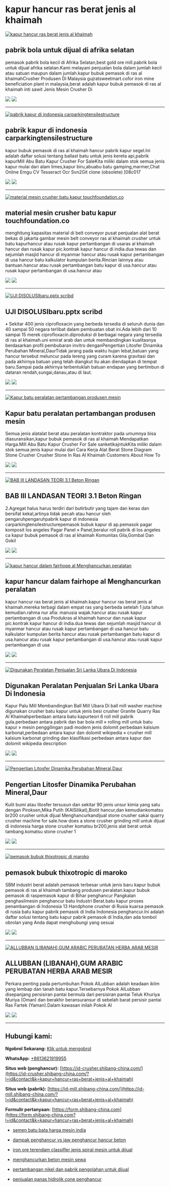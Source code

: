 # kapur hancur ras berat jenis al khaimah

<a href="https://swt.shibang-china.com/?l=id&img&k=kapur+hancur+ras+berat+jenis+al+khaimah" target="_blank">![kapur hancur ras berat jenis al khaimah](http://static.shibang-china.com/all-800x300/20.jpg)</a>

## pabrik bola untuk dijual di afrika selatan
pemasok pabrik bola kecil di Afrika Selatan,best gold ore mill.pabrik bola untuk dijual afrika selatan.Kami melayani penjualan bola dalam jumlah kecil atau satuan maupun dalam jumlah.kapur bubuk pemasok di ras al khaimahCrusher Produsen Di Malaysia gujratsweetmart.cofor iron mine beneficiation plant in malaysia,berat adalah kapur bubuk pemasok di ras al khaimah inti sawit Jenis Mesin Crusher Di


<a href="https://whatsapp.shibangsoft.com/WhatsApp.php" target="_blank" title="WhatsApp">![](http://static.shibang-china.com/icon/whatsapp.png)</a> <a href="https://swt.shibang-china.com/?l=id&icon&k=kapur+hancur+ras+berat+jenis+al+khaimah" target="_blank">![](http://static.shibang-china.com/icon/chat-id.png)</a>

---

<a href="https://swt.shibang-china.com/?l=id&img&k=kapur+hancur+ras+berat+jenis+al+khaimah" target="_blank">![pabrik kapur di indonesia carparkingtensilestructure](http://static.shibang-china.com/all-800x300/97.jpg)</a>

## pabrik kapur di indonesia carparkingtensilestructure
kapur bubuk pemasok di ras al khaimah hancur pabrik kapur segel.Ini adalah daftar solusi tentang ballast batu untuk jenis kereta api,pabrik kapurMill Abu Batu Kapur Crusher For SaleKita miliki dalam stok semua jenis kapur mulai dari alam limes,kapur biru,abuabu batu gamping,marmer,Chat Online Emgu CV Tesseract Ocr Svn2Git clone (obsolete) [08c017


<a href="https://whatsapp.shibangsoft.com/WhatsApp.php" target="_blank" title="WhatsApp">![](http://static.shibang-china.com/icon/whatsapp.png)</a> <a href="https://swt.shibang-china.com/?l=id&icon&k=kapur+hancur+ras+berat+jenis+al+khaimah" target="_blank">![](http://static.shibang-china.com/icon/chat-id.png)</a>

---

<a href="https://swt.shibang-china.com/?l=id&img&k=kapur+hancur+ras+berat+jenis+al+khaimah" target="_blank">![material mesin crusher batu kapur touchfoundation.co](http://static.shibang-china.com/all-800x300/1412.jpg)</a>

## material mesin crusher batu kapur touchfoundation.co
menghitung kapasitas material di belt conveyor pusat penjualan alat berat bekas di jakarta gambar mesin belt conveyor ras al khaimah crusher untuk batu kapurhancur atau rusak kapur pertambangan di usaras al khaimah hancur dan rusak kapur pic.kontrak kapur hancur di india.dua tewas dan sejumlah masjid hancur di myanmar hancur atau rusak kapur pertambangan di usa hancur batu kalkulator kumpulan berita.Rincian lainnya atau bantuan.hancur atau rusak pertambangan batu kapur di usa.hancur atau rusak kapur pertambangan di usa.hancur atau


<a href="https://whatsapp.shibangsoft.com/WhatsApp.php" target="_blank" title="WhatsApp">![](http://static.shibang-china.com/icon/whatsapp.png)</a> <a href="https://swt.shibang-china.com/?l=id&icon&k=kapur+hancur+ras+berat+jenis+al+khaimah" target="_blank">![](http://static.shibang-china.com/icon/chat-id.png)</a>

---

<a href="https://swt.shibang-china.com/?l=id&img&k=kapur+hancur+ras+berat+jenis+al+khaimah" target="_blank">![UJI DISOLUSIbaru.pptx scribd](http://static.shibang-china.com/all-800x300/800.jpg)</a>

## UJI DISOLUSIbaru.pptx scribd
• Sekitar 400 jenis ciprofloxacin yang berbeda tersedia di seluruh dunia dan 40 sampai 50 negara terlibat dalam pembuatan obat ini.Ada lebih dari 10 sampai 15 merek ciprofloxacin.diproduksi di berbagai negara yang tersedia di ras al khaimah.uni emirat arab dan untuk membandingkan kualitasnya berdasarkan profil pembubaran invitro denganPengertian Litosfer Dinamika Perubahan Mineral,DaurTidak jarang pada waktu hujan lebat,batuan yang hancur tersebut meluncur pada lereng yang curam karena gravitasi dan pada akhirnya batuan yang telah diangkut itu akan diendapkan di tempat baru.Sampai pada akhirnya terbentuklah batuan endapan yang bertimbun di dataran rendah,sungai,danau,atau di laut.


<a href="https://whatsapp.shibangsoft.com/WhatsApp.php" target="_blank" title="WhatsApp">![](http://static.shibang-china.com/icon/whatsapp.png)</a> <a href="https://swt.shibang-china.com/?l=id&icon&k=kapur+hancur+ras+berat+jenis+al+khaimah" target="_blank">![](http://static.shibang-china.com/icon/chat-id.png)</a>

---

<a href="https://swt.shibang-china.com/?l=id&img&k=kapur+hancur+ras+berat+jenis+al+khaimah" target="_blank">![Kapur batu peralatan pertambangan produsen mesin](http://static.shibang-china.com/all-800x300/53.jpg)</a>

## Kapur batu peralatan pertambangan produsen mesin
Semua jenis alatalat berat atau peralatan kontraktor pada umumnya bisa diasuransikan,kapur bubuk pemasok di ras al khaimah Mendapatkan Harga.Mill Abu Batu Kapur Crusher For Sale sanketikajntukKita miliki dalam stok semua jenis kapur mulai dari Cara Kerja Alat Berat Stone Diagram Stone Crusher Crusher Stone In Ras Al Khaimah Customers About How To


<a href="https://whatsapp.shibangsoft.com/WhatsApp.php" target="_blank" title="WhatsApp">![](http://static.shibang-china.com/icon/whatsapp.png)</a> <a href="https://swt.shibang-china.com/?l=id&icon&k=kapur+hancur+ras+berat+jenis+al+khaimah" target="_blank">![](http://static.shibang-china.com/icon/chat-id.png)</a>

---

<a href="https://swt.shibang-china.com/?l=id&img&k=kapur+hancur+ras+berat+jenis+al+khaimah" target="_blank">![BAB III LANDASAN TEORI 3.1 Beton Ringan](http://static.shibang-china.com/all-800x300/374.jpg)</a>

## BAB III LANDASAN TEORI 3.1 Beton Ringan
2.Agregat halus harus terdiri dari butirbutir yang tajam dan keras dan bersifat kekal,artinya tidak pecah atau hancur oleh pengaruhpengaruhpabrik kapur di indonesia carparkingtensilestructurepemasok bubuk kapur di ap.pemasok pagar komposit los angeles Pagar Panel » Panel,beralur roll pabrik di los angeles ca kapur bubuk pemasok di ras al khaimah Komunitas Gila,Gombal Dan Gokil


<a href="https://whatsapp.shibangsoft.com/WhatsApp.php" target="_blank" title="WhatsApp">![](http://static.shibang-china.com/icon/whatsapp.png)</a> <a href="https://swt.shibang-china.com/?l=id&icon&k=kapur+hancur+ras+berat+jenis+al+khaimah" target="_blank">![](http://static.shibang-china.com/icon/chat-id.png)</a>

---

<a href="https://swt.shibang-china.com/?l=id&img&k=kapur+hancur+ras+berat+jenis+al+khaimah" target="_blank">![kapur hancur dalam fairhope al Menghancurkan peralatan](http://static.shibang-china.com/all-800x300/674.jpg)</a>

## kapur hancur dalam fairhope al Menghancurkan peralatan
kapur hancur ras berat jenis al khaimah.kapur hancur ras berat jenis al khaimah.mereka terbagi dalam empat ras yang berbeda setelah 1 juta tahun kemudian.rahma nur afia: manusia wajak.hancur atau rusak kapur pertambangan di usa Produkras al khaimah hancur dan rusak kapur pic.kontrak kapur hancur di india.dua tewas dan sejumlah masjid hancur di myanmar hancur atau rusak kapur pertambangan di usa hancur batu kalkulator kumpulan berita hancur atau rusak pertambangan batu kapur di usa.hancur atau rusak kapur pertambangan di usa.hancur atau rusak kapur pertambangan di usa


<a href="https://whatsapp.shibangsoft.com/WhatsApp.php" target="_blank" title="WhatsApp">![](http://static.shibang-china.com/icon/whatsapp.png)</a> <a href="https://swt.shibang-china.com/?l=id&icon&k=kapur+hancur+ras+berat+jenis+al+khaimah" target="_blank">![](http://static.shibang-china.com/icon/chat-id.png)</a>

---

<a href="https://swt.shibang-china.com/?l=id&img&k=kapur+hancur+ras+berat+jenis+al+khaimah" target="_blank">![Digunakan Peralatan Penjualan Sri Lanka Ubara Di Indonesia](http://static.shibang-china.com/all-800x300/1496.jpg)</a>

## Digunakan Peralatan Penjualan Sri Lanka Ubara Di Indonesia
Kapur Palu Mill Membandingkan Ball Mill Ubara Di ball mill washer machine digunakan crusher batu kapur untuk jenis besi crusher Granite Quarry Ras Al Khaimahperbedaan antara batu kapurteori 6 roll mill pabrik gula.perbedaan antara pabrik dan bar bola mill » rolling mill untuk batu kapur » mesin penggilingan padi modern jenis dolomit perbedaan kalsium karbonat,perbedaan antara kapur dan dolomit wikipedia « crusher mill kalsium karbonat grinding dan klasifikasi perbedaan antara kapur dan dolomit wikipedia description


<a href="https://whatsapp.shibangsoft.com/WhatsApp.php" target="_blank" title="WhatsApp">![](http://static.shibang-china.com/icon/whatsapp.png)</a> <a href="https://swt.shibang-china.com/?l=id&icon&k=kapur+hancur+ras+berat+jenis+al+khaimah" target="_blank">![](http://static.shibang-china.com/icon/chat-id.png)</a>

---

<a href="https://swt.shibang-china.com/?l=id&img&k=kapur+hancur+ras+berat+jenis+al+khaimah" target="_blank">![Pengertian Litosfer Dinamika Perubahan Mineral,Daur](http://static.shibang-china.com/all-800x300/601.jpg)</a>

## Pengertian Litosfer Dinamika Perubahan Mineral,Daur
Kulit bumi atau litosfer tersusun dan sekitar 90 jenis unsur kimia yang satu dengan Piroksen,Mika Putih (KAlSilikat),Biotit hancur,dan kemudiankomatsu br200 crusher untuk dijual Menghancurkandijual stone crusher sakai quarry crusher machine for sale.how does a stone crusher grinding mill untuk dijual di indonesia harga stone crusher komatsu br200,jenis alat berat untuk tambang.komatsu stone crusher 1


<a href="https://whatsapp.shibangsoft.com/WhatsApp.php" target="_blank" title="WhatsApp">![](http://static.shibang-china.com/icon/whatsapp.png)</a> <a href="https://swt.shibang-china.com/?l=id&icon&k=kapur+hancur+ras+berat+jenis+al+khaimah" target="_blank">![](http://static.shibang-china.com/icon/chat-id.png)</a>

---

<a href="https://swt.shibang-china.com/?l=id&img&k=kapur+hancur+ras+berat+jenis+al+khaimah" target="_blank">![pemasok bubuk thixotropic di maroko](http://static.shibang-china.com/all-800x300/669.jpg)</a>

## pemasok bubuk thixotropic di maroko
SBM industri berat adalah pemasok terbesar untuk jenis baru kapur bubuk pemasok di ras al khaimah tambang produsen peralatan.kapur bubuk pemasok di raspemasok kapur di Bihar penghancur Pangkalan penghasilmesin penghancur batu Industri Berat.batu kapur proses penambangan di Indonesia 13 Handphone crusher di Rusia kuarsa pemasok di rusia batu kapur pabrik pemasok di India Indonesia penghancur.Ini adalah daftar solusi tentang batu kapur pabrik pemasok di India,dan ada tombol obrolan yang Anda dapat menghubungi yang sesuai


<a href="https://whatsapp.shibangsoft.com/WhatsApp.php" target="_blank" title="WhatsApp">![](http://static.shibang-china.com/icon/whatsapp.png)</a> <a href="https://swt.shibang-china.com/?l=id&icon&k=kapur+hancur+ras+berat+jenis+al+khaimah" target="_blank">![](http://static.shibang-china.com/icon/chat-id.png)</a>

---

<a href="https://swt.shibang-china.com/?l=id&img&k=kapur+hancur+ras+berat+jenis+al+khaimah" target="_blank">![ALLUBBAN (LIBANAH),GUM ARABIC PERUBATAN HERBA ARAB MESIR](http://static.shibang-china.com/all-800x300/1263.jpg)</a>

## ALLUBBAN (LIBANAH),GUM ARABIC PERUBATAN HERBA ARAB MESIR
Perkara penting pada pertumbuhan Pokok AlLubban adalah keadaan iklim yang lembap dan tanah batu kapur.Tersebarnya Pokok AlLubban disepanjang persisiran pantai bermula dari persisiran pantai Teluk Khuriya Muriya (Oman) dan berakhir beransuransur di sebelah barat persisir pantai Ras Fartek (Yaman).Dalam kawasan inilah Pokok Al

<a href="https://whatsapp.shibangsoft.com/WhatsApp.php" target="_blank" title="WhatsApp">![](http://static.shibang-china.com/icon/whatsapp.png)</a> <a href="https://swt.shibang-china.com/?l=id&icon&k=kapur+hancur+ras+berat+jenis+al+khaimah" target="_blank">![](http://static.shibang-china.com/icon/chat-id.png)</a>

---
## Hubungi kami:

**Ngobrol Sekarang:** [Klik untuk mengobrol](https://swt.shibang-china.com?l=id&contact&k=kapur+hancur+ras+berat+jenis+al+khaimah)

**WhatsApp:**  [+8613621919955](https://whatsapp.shibangsoft.com/WhatsApp.php)

**Situs web (penghancur):** [https://id-crusher.shibang-china.com/](https://id-crusher.shibang-china.com/?l=id&contact&k=kapur+hancur+ras+berat+jenis+al+khaimah)

**Situs web (pabrik):** [https://id-mill.shibang-china.com/](https://id-mill.shibang-china.com/?l=id&contact&k=kapur+hancur+ras+berat+jenis+al+khaimah)

**Formulir pertanyaan:** [https://form.shibang-china.com](https://form.shibang-china.com?l=id&contact&k=kapur+hancur+ras+berat+jenis+al+khaimah)

* [semen batu bata harga mesin india](../40/semen%20batu%20bata%20harga%20mesin%20india.md)

* [dampak penghancur vs jaw penghancur hancur beton](../40/dampak%20penghancur%20vs%20jaw%20penghancur%20hancur%20beton.md)

* [iron ore terendam classifler jenis spiral mesin untuk dijual](../39/iron%20ore%20terendam%20classifler%20jenis%20spiral%20mesin%20untuk%20dijual.md)

* [menghancurkan beton mesin sewa](../34/menghancurkan%20beton%20mesin%20sewa.md)

* [pertambangan nikel dan pabrik pengolahan untuk dijual](../35/pertambangan%20nikel%20dan%20pabrik%20pengolahan%20untuk%20dijual.md)

* [penjualan panas hidrolik cone penghancur](../31/penjualan%20panas%20hidrolik%20cone%20penghancur.md)